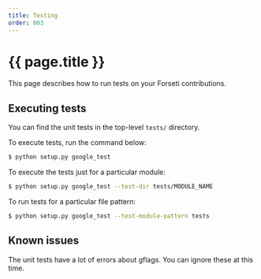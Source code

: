 ```yaml
---
title: Testing
order: 003
---
```

# {{ page.title }}

This page describes how to run tests on your Forseti contributions.

## Executing tests

You can find the unit tests in the top-level `tests/` directory.

To execute tests, run the command below:

  ```bash
  $ python setup.py google_test
  ```

To execute the tests just for a particular module:

  ```bash
  $ python setup.py google_test --test-dir tests/MODULE_NAME
  ```

To run tests for a particular file pattern:

  ```bash
  $ python setup.py google_test --test-module-pattern tests
  ```

## Known issues

The unit tests have a lot of errors about gflags. You can ignore these at this
time.
